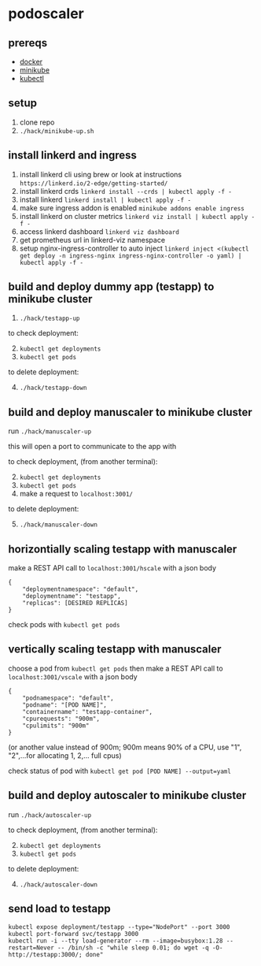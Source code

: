 # podoscaler

## prereqs

- [docker](https://www.docker.com/)
- [minikube](https://minikube.sigs.k8s.io/docs/start/?arch=%2Fwindows%2Fx86-64%2Fstable%2F.exe+download)
- [kubectl](https://kubernetes.io/docs/tasks/tools/)

## setup

1. clone repo
2. `./hack/minikube-up.sh`

## install linkerd and ingress

1. install linkerd cli using brew or look at instructions `https://linkerd.io/2-edge/getting-started/`
2. install linkerd crds `linkerd install --crds | kubectl apply -f -`
3. install linkerd `linkerd install | kubectl apply -f -`
4. make sure ingress addon is enabled `minikube addons enable ingress`
5. install linkerd on cluster metrics `linkerd viz install | kubectl apply -f -`
6. access linkerd dashboard `linkerd viz dashboard`
7. get prometheus url in linkerd-viz namespace
8. setup nginx-ingress-controller to auto inject `linkerd inject <(kubectl get deploy -n ingress-nginx ingress-nginx-controller -o yaml) | kubectl apply -f -`

## build and deploy dummy app (testapp) to minikube cluster

1. `./hack/testapp-up`

to check deployment:

2. `kubectl get deployments`
3. `kubectl get pods`

to delete deployment:

4. `./hack/testapp-down`

## build and deploy manuscaler to minikube cluster

run `./hack/manuscaler-up`

this will open a port to communicate to the app with

to check deployment, (from another terminal):

2. `kubectl get deployments`
3. `kubectl get pods`
4. make a request to `localhost:3001/`

to delete deployment:

5. `./hack/manuscaler-down`

## horizontially scaling testapp with manuscaler

make a REST API call to
`localhost:3001/hscale`
with a json body

```
{
    "deploymentnamespace": "default",
    "deploymentname": "testapp",
    "replicas": [DESIRED REPLICAS]
}
```

check pods with `kubectl get pods`

## vertically scaling testapp with manuscaler

choose a pod from `kubectl get pods`
then make a REST API call to
`localhost:3001/vscale`
with a json body

```
{
    "podnamespace": "default",
    "podname": "[POD NAME]",
    "containername": "testapp-container",
    "cpurequests": "900m",
    "cpulimits": "900m"
}
```

(or another value instead of 900m; 900m means 90% of a CPU, use "1", "2",...for allocating 1, 2,... full cpus)

check status of pod with `kubectl get pod [POD NAME] --output=yaml`

## build and deploy autoscaler to minikube cluster

run `./hack/autoscaler-up`

to check deployment, (from another terminal):

2. `kubectl get deployments`
3. `kubectl get pods`

to delete deployment:

4. `./hack/autoscaler-down`

## send load to testapp

```
kubectl expose deployment/testapp --type="NodePort" --port 3000
kubectl port-forward svc/testapp 3000
kubectl run -i --tty load-generator --rm --image=busybox:1.28 --restart=Never -- /bin/sh -c "while sleep 0.01; do wget -q -O- http://testapp:3000/; done"
```

